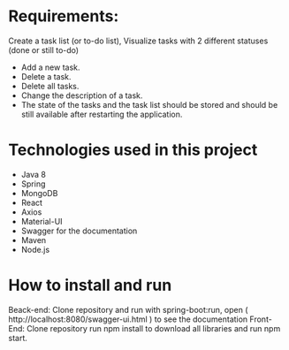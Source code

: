 # Requirements:
Create a task list (or to-do list),
 Visualize tasks with 2 different statuses (done or still to-do)
- Add a new task.
- Delete a task.
- Delete all tasks.
- Change the description of a task.
- The state of the tasks and the task list should be stored and should be still available after restarting the application.

# Technologies used in this project
- Java 8
- Spring
- MongoDB
- React
- Axios
- Material-UI
- Swagger for the documentation
- Maven
- Node.js

# How to install and run 

Beack-end: Clone repository and run with spring-boot:run, open ( http://localhost:8080/swagger-ui.html ) to see the documentation
Front-End: Clone repository run npm install to download all libraries and run npm start.
